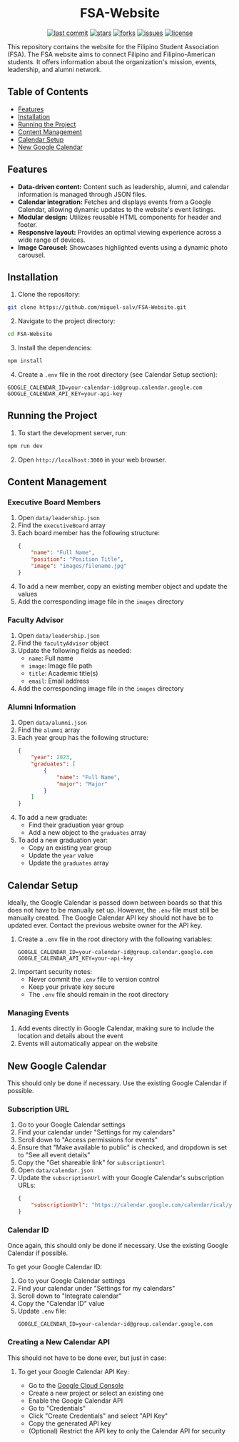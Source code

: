 
<div align="center">

# FSA-Website

[![last commit](https://img.shields.io/github/last-commit/miguel-salv/FSA-Website?style=plastic)](https://github.com/miguel-salv/FSA-Website/commits/main)
[![stars](https://img.shields.io/github/stars/miguel-salv/FSA-Website?style=plastic)](https://github.com/miguel-salv/FSA-Website/stargazers)
[![forks](https://img.shields.io/github/forks/miguel-salv/FSA-Website?style=plastic)](https://github.com/miguel-salv/FSA-Website/network/members)
[![issues](https://img.shields.io/github/issues/miguel-salv/FSA-Website?style=plastic)](https://github.com/miguel-salv/FSA-Website/issues)
[![license](https://img.shields.io/github/license/miguel-salv/FSA-Website?style=plastic)](LICENSE)

</div>

This repository contains the website for the Filipino Student Association (FSA). The FSA website aims to connect Filipino and Filipino-American students. It offers information about the organization's mission, events, leadership, and alumni network.

## Table of Contents

- [Features](#features)
- [Installation](#installation)
- [Running the Project](#running-the-project)
- [Content Management](#content-management)
- [Calendar Setup](#calendar-setup)
- [New Google Calendar](#new-google-calendar)

## Features

- **Data-driven content:** Content such as leadership, alumni, and calendar information is managed through JSON files.
- **Calendar integration:** Fetches and displays events from a Google Calendar, allowing dynamic updates to the website's event listings.
- **Modular design:** Utilizes reusable HTML components for header and footer.
- **Responsive layout:** Provides an optimal viewing experience across a wide range of devices.
- **Image Carousel:** Showcases highlighted events using a dynamic photo carousel.

## Installation

1. Clone the repository:

```bash
git clone https://github.com/miguel-salv/FSA-Website.git
```

2.  Navigate to the project directory:

```bash
cd FSA-Website
```

3.  Install the dependencies:

```bash
npm install
```

4.  Create a `.env` file in the root directory (see Calendar Setup section):

```
GOOGLE_CALENDAR_ID=your-calendar-id@group.calendar.google.com
GOOGLE_CALENDAR_API_KEY=your-api-key
```

## Running the Project

1.  To start the development server, run:

```bash
npm run dev
```

2.  Open `http://localhost:3000` in your web browser.

## Content Management

### Executive Board Members

1. Open `data/leadership.json`
2. Find the `executiveBoard` array
3. Each board member has the following structure:
    ```json
    {
        "name": "Full Name",
        "position": "Position Title",
        "image": "images/filename.jpg"
    }
    ```
4. To add a new member, copy an existing member object and update the values
6. Add the corresponding image file in the `images` directory

### Faculty Advisor

1. Open `data/leadership.json`
2. Find the `facultyAdvisor` object
3. Update the following fields as needed:
    - `name`: Full name
    - `image`: Image file path
    - `title`: Academic title(s)
    - `email`: Email address
4. Add the corresponding image file in the `images` directory

### Alumni Information

1. Open `data/alumni.json`
2. Find the `alumni` array
3. Each year group has the following structure:
    ```json
    {
        "year": 2023,
        "graduates": [
            {
                "name": "Full Name",
                "major": "Major"
            }
        ]
    }
    ```
4. To add a new graduate:
    - Find their graduation year group
    - Add a new object to the `graduates` array
5. To add a new graduation year:
    - Copy an existing year group
    - Update the `year` value
    - Update the `graduates` array

## Calendar Setup

Ideally, the Google Calendar is passed down between boards so that this does not have to be manually set up. However, the `.env` file must still be manually created. The Google Calendar API key should not have be to updated ever. Contact the previous website owner for the API key.

1. Create a `.env` file in the root directory with the following variables:
    ```
    GOOGLE_CALENDAR_ID=your-calendar-id@group.calendar.google.com
    GOOGLE_CALENDAR_API_KEY=your-api-key
    ```
2. Important security notes:
    - Never commit the `.env` file to version control
    - Keep your private key secure
    - The `.env` file should remain in the root directory

### Managing Events

1. Add events directly in Google Calendar, making sure to include the location and details about the event
2. Events will automatically appear on the website

## New Google Calendar

This should only be done if necessary. Use the existing Google Calendar if possible.

### Subscription URL

1. Go to your Google Calendar settings
2. Find your calendar under "Settings for my calendars"
3. Scroll down to "Access permissions for events"
4. Ensure that "Make available to public" is checked, and dropdown is set to "See all event details"
5. Copy the "Get shareable link" for `subscriptionUrl`
6. Open `data/calendar.json`
7. Update the `subscriptionUrl` with your Google Calendar's subscription URLs:
    ```json
    {
        "subscriptionUrl": "https://calendar.google.com/calendar/ical/your-calendar-id/basic.ics"
    }
    ```

### Calendar ID

Once again, this should only be done if necessary. Use the existing Google Calendar if possible.

To get your Google Calendar ID:

1. Go to your Google Calendar settings
2. Find your calendar under "Settings for my calendars"
3. Scroll down to "Integrate calendar"
4. Copy the "Calendar ID" value
5. Update `.env` file:
    ```
    GOOGLE_CALENDAR_ID=your-calendar-id@group.calendar.google.com
    ```

### Creating a New Calendar API

This should not have to be done ever, but just in case:

1. To get your Google Calendar API Key:

    - Go to the [Google Cloud Console](https://console.cloud.google.com)
    - Create a new project or select an existing one
    - Enable the Google Calendar API
    - Go to "Credentials"
    - Click "Create Credentials" and select "API Key"
    - Copy the generated API key
    - (Optional) Restrict the API key to only the Calendar API for security

